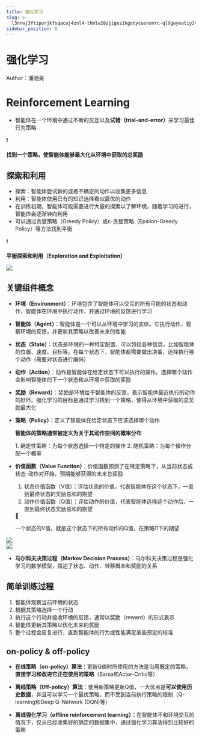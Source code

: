 ```yaml
---
title: 强化学习
slug: >-
  l3nnwj3ftiporjkfsqacaj4znl4-thmlw28zjigez1kgotycuenonrc-ql9gwyeatiy24lkbxc2ccdnsnzk-ql9gwy
sidebar_position: 6
---
```



# 强化学习

Author：潘驰昊

# Reinforcement Learning

- 智能体在一个环境中通过不断的交互以及<b>试错（trial-and-error）</b>来学习最佳行为策略

<div class="callout callout-bg-2 callout-border-2">
<div class='callout-emoji'>❗</div>
<p><b>找到一个策略，使智能体能够最大化从环境中获取的总奖励</b></p>
</div>

## <b>探索和利用</b>

- 探索：智能体尝试新的或者不确定的动作以收集更多信息
- 利用：智能体使用已有的知识选择看似最优的动作
- 在训练初期，智能体可能需要进行大量的探索以了解环境，随着学习的进行，智能体会逐渐转向利用
- 可以通过贪婪策略（Greedy Policy）或ε-贪婪策略（Epsilon-Greedy Policy）等方法找到平衡

<div class="callout callout-bg-2 callout-border-2">
<div class='callout-emoji'>❗</div>
<p><b>平衡探索和利用（Exploration and Exploitation）</b></p>
</div>

<img src="/assets/AcrTbw64YoLmD4xduL9c1rd6nyV.png" src-width="872" src-height="327"/>

## 关键组件概念

- <b>环境（Environment）</b>：环境包含了智能体可以交互的所有可能的状态和动作，智能体在环境中执行动作，并通过环境的反馈进行学习

- <b>智能体（Agent）</b>：智能体是一个可以从环境中学习的实体。它执行动作，观察环境的反馈，并更新其策略以改善未来的性能

- <b>状态（State）</b>：状态是环境的一种特定配置，可以包括各种信息，比如智能体的位置、速度、目标等。在每个状态下，智能体都需要做出决策，选择执行哪个动作（需要对状态进行编码）

- <b>动作（Action）</b>：动作是智能体在给定状态下可以执行的操作。选择哪个动作会影响智能体的下一个状态和从环境中获取的奖励

- <b>奖励（Reward）</b>：奖励是环境给予智能体的反馈，表示智能体最近执行的动作的好坏。强化学习的目标是通过学习找到一个策略，使得从环境中获取的总奖励最大化

- <b>策略（Policy）</b>：定义了智能体在给定状态下应该选择哪个动作
    <div class="callout callout-bg-2 callout-border-2">
    <div class='callout-emoji'></div>
    <p><b>智能体的策略通常被定义为关于其动作空间的概率分布</b></p>
    </div>
    1. 确定性策略：为每个状态选择一个特定的操作
    2. 随机策略：为每个操作分配一个概率
    
- <b>价值函数（Value Function）</b>：价值函数预测了在特定策略下，从当前状态或状态-动作对开始，预期能够获得的未来总奖励
    1. 状态价值函数（V值）：评估状态的价值，代表智能体在这个状态下，一直到最终状态的奖励总和的期望
    2. 动作价值函数（Q值）：评估动作的价值，代表智能体选择这个动作后，一直到最终状态奖励总和的期望
    <div class="callout callout-bg-2 callout-border-2">
    <div class='callout-emoji'>🎁</div>
    <p>一个状态的V值，就是这个状态下的所有动作的Q值，在策略Π下的期望</p>
    </div>

<div class="flex gap-3 columns-2" column-size="2">
<div class="w-[47%]" width-ratio="47">
<img src="/assets/R993bxMSEonwnRxwpOIc5HFtntf.png" src-width="807" src-height="331" align="center"/>
</div>
<div class="w-[52%]" width-ratio="52">
<img src="/assets/M3l0bVi7KoS1DVx39tccw5qHneg.png" src-width="1012" src-height="381" align="center"/>
</div>
</div>

- <b>马尔科夫决策过程（Markov Decision Process）</b>：马尔科夫决策过程是强化学习的数学模型，描述了状态、动作、转移概率和奖励的关系

## 简单训练过程

1. 智能体观察当前环境的状态
2. 根据其策略选择一个行动
3. 执行这个行动并接收环境的反馈，通常以奖励（reward）的形式表示
4. 智能体更新其策略以优化未来的奖励
5. 整个过程会反复进行，直到智能体的行为或性能满足某些预定的标准

## on-policy & off-policy

- <b>在线策略（on-policy）算法</b>：更新Q值时所使用的方法是沿用既定的策略，<b>直接学习和改进它正在使用的策略</b>（Sarsa和Actor-Critic等）

- <b>离线策略（0ff-policy）算法</b>：使用新策略更新Q值，一大优点是<b>可以使用历史数据</b>，并且可以学习一个最优策略，而不受到当前执行策略的限制（Q-learning和Deep Q-Network (DQN)等）

- <b>离线强化学习（offline reinforcement learning）：</b>在智能体不和环境交互的情况下，仅从已经收集好的确定的数据集中，通过强化学习算法得到比较好的策略

